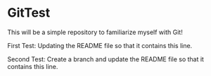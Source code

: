 # GitTest
This will be a simple repository to familiarize myself with Git!

First Test: Updating the README file so that it contains this line.

Second Test: Create a branch and update the README file so that it contains this line.
